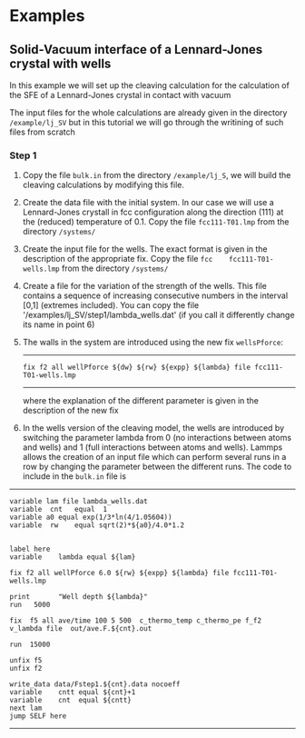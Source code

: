 # Examples


## Solid-Vacuum interface of a Lennard-Jones crystal with wells

In this example we will set up the cleaving calculation for the calculation of the SFE of a Lennard-Jones crystal in contact with vacuum

The input files for the whole calculations are already given in the directory `/example/lj_SV` but in this tutorial we will go through the writining of such files from scratch

### Step 1 

1. Copy the file `bulk.in` from the directory `/example/lj_S`, we will build the cleaving calculations by modifying this file. 

2.  Create the data file with the initial system. In our case we will use a Lennard-Jones crystall in fcc configuration along the direction (111) at the (reduced) temperature of 0.1. Copy the file `fcc111-T01.lmp` from the directory `/systems/`

3. Create the input file for the wells. The exact format is given in the description of the appropriate fix. Copy the file `fcc    fcc111-T01-wells.lmp` from the directory `/systems/`

4. Create a file for the variation of the strength of the wells. This file contains a sequence of increasing consecutive numbers in the interval [0,1] (extremes included). You can copy the file '/examples/lj_SV/step1/lambda_wells.dat' (if you call it differently change its name in point 6)

5. The walls in the system are introduced using the new fix `wellsPforce`: 
    
   ---
       fix f2 all wellPforce ${dw} ${rw} ${expp} ${lambda} file fcc111-T01-wells.lmp 
   ---
    where the explanation of the different parameter is given in the description of the new fix

6. In the wells version of the cleaving model, the wells are introduced by switching the parameter lambda from 0 (no interactions between atoms and wells) and 1 (full interactions between atoms and wells). Lammps  allows the creation of an input file which can perform several runs in a row by changing the parameter between the different runs. The code to include in the `bulk.in` file is

---
    variable lam file lambda_wells.dat
    variable  cnt   equal  1
    variable a0 equal exp(1/3*ln(4/1.05604))
    variable  rw    equal sqrt(2)*${a0}/4.0*1.2


    label here
    variable    lambda equal ${lam}

    fix f2 all wellPforce 6.0 ${rw} ${expp} ${lambda} file fcc111-T01-wells.lmp 

    print       "Well depth ${lambda}"
    run   5000

    fix  f5 all ave/time 100 5 500  c_thermo_temp c_thermo_pe f_f2 v_lambda file  out/ave.F.${cnt}.out

    run  15000

    unfix f5
    unfix f2 

    write_data data/Fstep1.${cnt}.data nocoeff
    variable    cntt equal ${cnt}+1
    variable    cnt  equal ${cntt}
    next lam
    jump SELF here

---

